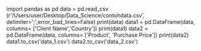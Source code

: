 import pandas as pd
data = pd.read_csv (r'/Users/user/Desktop/Data_Science/contohdata.csv', delimiter=';',error_bad_lines=False)
print(data)
data1 = pd.DataFrame(data, columns= ['Client Name','Country'])
print(data1)
data2 = pd.DataFrame(data, columns= ['Product', 'Purchase Price'])
print(data2)
data1.to_csv('data_1.csv')
data2.to_csv('data_2.csv')
